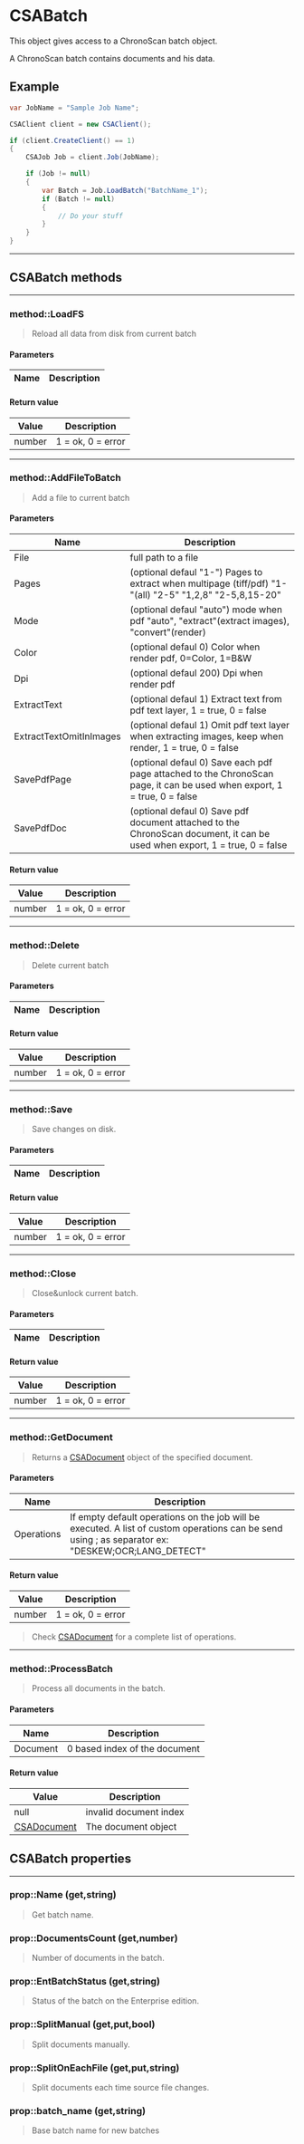 # CSABatch

This object gives access to a ChronoScan batch object.

A ChronoScan batch contains documents and his data.

## Example
```cs
var JobName = "Sample Job Name";

CSAClient client = new CSAClient();

if (client.CreateClient() == 1)
{
	CSAJob Job = client.Job(JobName);

	if (Job != null)
	{
		var Batch = Job.LoadBatch("BatchName_1");
		if (Batch != null)
		{
			// Do your stuff
		}
	}
}
```
---
## CSABatch methods
---
### method::LoadFS
>Reload all data from disk from current batch
#### Parameters
| Name				| Description		|
|-------------------|-------------------|
#### Return value
| Value				| Description		|
|-------------------|-------------------|
|number|1 = ok, 0 = error|

---
### method::AddFileToBatch
>Add a file to current batch
#### Parameters
| Name				| Description		|
|-------------------|-------------------|
|File			|full path to a file|
|Pages			|(optional defaul "1-") Pages to extract when multipage (tiff/pdf) "1-"(all) "2-5" "1,2,8" "2-5,8,15-20"|
|Mode			|(optional defaul "auto") mode when pdf "auto", "extract"(extract images), "convert"(render)|
|Color			|(optional defaul 0) Color when render pdf, 0=Color, 1=B&W|
|Dpi			|(optional defaul 200) Dpi when render pdf|
|ExtractText		|(optional defaul 1) Extract text from pdf text layer, 1 = true, 0 = false|
|ExtractTextOmitInImages|(optional defaul 1) Omit pdf text layer when extracting images, keep when render, 1 = true, 0 = false|
|SavePdfPage		|(optional defaul 0) Save each pdf page attached to the ChronoScan page, it can be used when export, 1 = true, 0 = false|
|SavePdfDoc		|(optional defaul 0) Save pdf document attached to the ChronoScan document, it can be used when export, 1 = true, 0 = false|
#### Return value
| Value				| Description		|
|-------------------|-------------------|
|number|1 = ok, 0 = error|

---
### method::Delete
>Delete current batch
#### Parameters
| Name				| Description		|
|-------------------|-------------------|
#### Return value
| Value				| Description		|
|-------------------|-------------------|
|number|1 = ok, 0 = error|

---
### method::Save
>Save changes on disk.
#### Parameters
| Name				| Description		|
|-------------------|-------------------|
#### Return value
| Value				| Description		|
|-------------------|-------------------|
|number|1 = ok, 0 = error|

---
### method::Close
>Close&unlock current batch.
#### Parameters
| Name				| Description		|
|-------------------|-------------------|
#### Return value
| Value				| Description		|
|-------------------|-------------------|
|number|1 = ok, 0 = error|

---
### method::GetDocument
>Returns a [CSADocument](./objects/CSADocument) object of the specified document.
#### Parameters
| Name				| Description		|
|-------------------|-------------------|
|Operations|If empty default operations on the job will be executed. A list of custom operations can be send using ; as separator ex: "DESKEW;OCR;LANG_DETECT"|
#### Return value
| Value				| Description		|
|-------------------|-------------------|
|number|1 = ok, 0 = error|

>Check [CSADocument](./objects/CSADocument) for a complete list of operations.

---
### method::ProcessBatch
>Process all documents in the batch.
#### Parameters
| Name				| Description		|
|-------------------|-------------------|
|Document			|0 based index of the document|
#### Return value
| Value				| Description		|
|-------------------|-------------------|
|null|invalid document index|
|[CSADocument](./objects/CSADocument)|The document object|


## CSABatch properties
---
### prop::Name (get,string)
>Get batch name.
### prop::DocumentsCount (get,number)
>Number of documents in the batch.
### prop::EntBatchStatus (get,string)
>Status of the batch on the Enterprise edition.
### prop::SplitManual (get,put,bool)
>Split documents manually.
### prop::SplitOnEachFile (get,put,string)
>Split documents each time source file changes.
### prop::batch_name (get,string)
>Base batch name for new batches
